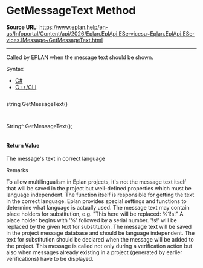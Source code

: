 # GetMessageText Method

**Source URL:** https://www.eplan.help/en-us/Infoportal/Content/api/2026/Eplan.EplApi.EServicesu~Eplan.EplApi.EServices.IMessage~GetMessageText.html

---

Called by EPLAN when the message text should be shown.

Syntax

- [C#](#i-syntax-CS)
- [C++/CLI](#i-syntax-CPP2005)

```
```
string GetMessageText()
```
```

```
```
String^ GetMessageText();
```
```

#### Return Value

The message's text in correct language

Remarks

To allow multilingualism in Eplan projects, it's not the message text itself that will be saved in the project but well-defined properties which must be language independent. The function itself is responsible for getting the text in the correct language. Eplan provides special settings and functions to determine what language is actually used. The message text may contain place holders for substitution, e.g. "This here will be replaced: %1!s!" A place holder begins with '%' followed by a serial number. '!s!' will be replaced by the given text for substitution. The message text will be saved in the project message database and should be language independent. The text for substitution should be declared when the message will be added to the project. This message is called not only during a verification action but also when messages already existing in a project (generated by earlier verifications) have to be displayed.
